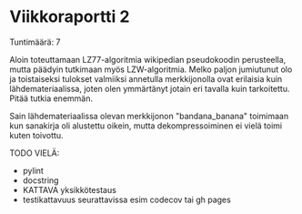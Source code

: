 # Viikkoraportti 2

Tuntimäärä: 7

Aloin toteuttamaan LZ77-algoritmia wikipedian pseudokoodin perusteella, mutta päädyin tutkimaan myös LZW-algoritmia. Melko paljon jumiutunut olo ja toistaiseksi tulokset valmiiksi annetulla merkkijonolla ovat erilaisia kuin lähdemateriaalissa, joten olen ymmärtänyt jotain eri tavalla kuin tarkoitettu. Pitää tutkia enemmän.

Sain lähdemateriaalissa olevan merkkijonon "bandana_banana" toimimaan kun sanakirja oli alustettu oikein, mutta dekompressoiminen ei vielä toimi kuten toivottu.


TODO VIELÄ:
- pylint
- docstring
- KATTAVA yksikkötestaus
- testikattavuus seurattavissa esim codecov tai gh pages